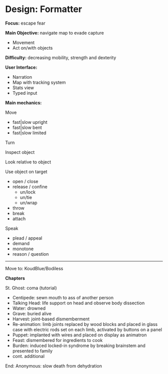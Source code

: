 # Design: Formatter

**Focus:** escape fear

**Main Objective:** navigate map to evade capture
- Movement
- Act on/with objects

**Difficulty:** decreasing mobility, strength and dexterity

**User Interface:**
- Narration
- Map with tracking system
- Stats view
- Typed input

**Main mechanics:**

Move
- fast|slow upright
- fast|slow bent
- fast|slow limited

Turn

Inspect object

Look relative to object

Use object on target
- open / close
- release / confine
    - un/lock
    - un/tie
    - un/wrap
- throw
- break
- attach

Speak
- plead / appeal
- demand
- monotone
- reason / question


-------------------------------

Move to: KoudBlue/Bodiless

**Chapters**

St. Ghost: coma (tutorial)

- Centipede: sewn mouth to ass of another person
- Talking Head: life support on head and observe body dissection
- Water: drowned
- Grave: buried alive
- Harvest: joint-based dismemberment
- Re-animation: limb joints replaced by wood blocks and placed in glass case with electric rods set on each limb, activated by buttons on a panel
- Puppet: implanted with wires and placed on display as animatron
- Feast: dismembered for ingredients to cook
- Burden: induced locked-in syndrome by breaking brainstem and presented to family
- cont. additional

End: Anonymous: slow death from dehydration
